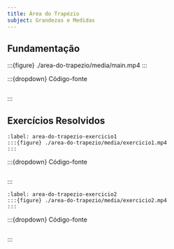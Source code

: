 ```yaml
---
title: Área do Trapézio
subject: Grandezas e Medidas
---
```


## Fundamentação

:::{figure} ./area-do-trapezio/media/main.mp4
:::

:::{dropdown} Código-fonte
```{literalinclude} ./area-do-trapezio/source/main.py
```
:::

## Exercícios Resolvidos

```{exercise}
:label: area-do-trapezio-exercicio1
:::{figure} ./area-do-trapezio/media/exercicio1.mp4
:::
```

:::{dropdown} Código-fonte
```{literalinclude} ./area-do-trapezio/source/exercicio1.py
```
:::

```{exercise}
:label: area-do-trapezio-exercicio2
:::{figure} ./area-do-trapezio/media/exercicio2.mp4
:::
```

:::{dropdown} Código-fonte
```{literalinclude} ./area-do-trapezio/source/exercicio2.py
```
:::